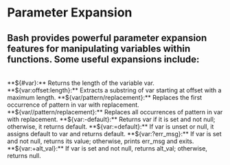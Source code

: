 # Parameter Expansion
## Bash provides powerful parameter expansion features for manipulating variables within functions. Some useful expansions include:
<br>
**${#var}:** Returns the length of the variable var.
**${var:offset:length}:** Extracts a substring of var starting at offset with a maximum length.
**${var/pattern/replacement}:** Replaces the first occurrence of pattern in var with replacement.
**${var//pattern/replacement}:** Replaces all occurrences of pattern in var with replacement.
**${var:-default}:** Returns var if it is set and not null; otherwise, it returns default.
**${var:=default}:** If var is unset or null, it assigns default to var and returns default.
**${var:?err_msg}:** If var is set and not null, returns its value; otherwise, prints err_msg and exits.
**${var:+alt_val}:** If var is set and not null, returns alt_val; otherwise, returns null.


